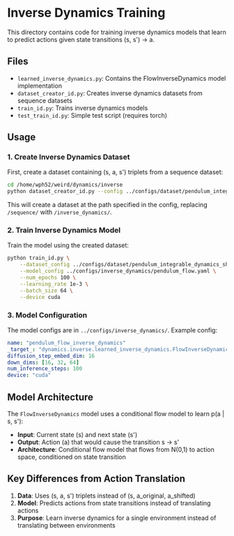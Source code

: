 # Inverse Dynamics Training

This directory contains code for training inverse dynamics models that learn to predict actions given state transitions (s, s') → a.

## Files

- `learned_inverse_dynamics.py`: Contains the FlowInverseDynamics model implementation
- `dataset_creator_id.py`: Creates inverse dynamics datasets from sequence datasets
- `train_id.py`: Trains inverse dynamics models
- `test_train_id.py`: Simple test script (requires torch)

## Usage

### 1. Create Inverse Dynamics Dataset

First, create a dataset containing (s, a, s') triplets from a sequence dataset:

```bash
cd /home/wph52/weird/dynamics/inverse
python dataset_creator_id.py --config ../configs/dataset/pendulum_integrable_dynamics_shift.yaml --max_samples 1000
```

This will create a dataset at the path specified in the config, replacing `/sequence/` with `/inverse_dynamics/`.

### 2. Train Inverse Dynamics Model

Train the model using the created dataset:

```bash
python train_id.py \
    --dataset_config ../configs/dataset/pendulum_integrable_dynamics_shift.yaml \
    --model_config ../configs/inverse_dynamics/pendulum_flow.yaml \
    --num_epochs 100 \
    --learning_rate 1e-3 \
    --batch_size 64 \
    --device cuda
```

### 3. Model Configuration

The model configs are in `../configs/inverse_dynamics/`. Example config:

```yaml
name: "pendulum_flow_inverse_dynamics"
_target_: "dynamics.inverse.learned_inverse_dynamics.FlowInverseDynamics"
diffusion_step_embed_dim: 16
down_dims: [16, 32, 64]
num_inference_steps: 100
device: "cuda"
```

## Model Architecture

The `FlowInverseDynamics` model uses a conditional flow model to learn p(a | s, s'):

- **Input**: Current state (s) and next state (s')
- **Output**: Action (a) that would cause the transition s → s'
- **Architecture**: Conditional flow model that flows from N(0,1) to action space, conditioned on state transition

## Key Differences from Action Translation

1. **Data**: Uses (s, a, s') triplets instead of (s, a_original, a_shifted)
2. **Model**: Predicts actions from state transitions instead of translating actions
3. **Purpose**: Learn inverse dynamics for a single environment instead of translating between environments
